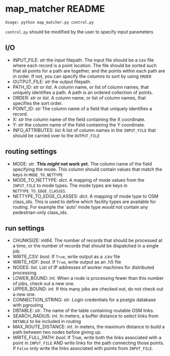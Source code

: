 # map_matcher README
`Usage: python map_matcher.py control.py`

`control.py` should be modified by the user to specify input parameters

## I/O
- INPUT_FILE: _str_ the input filepath.  The input file should be a csv file where each record is a point location.  The file should be sorted such that all points for a path are together, and the points within each path are in order.  If not, you can specify the columns to sort by using `ORDER`
- OUTPUT_FILE: _str_ the output filepath.
- PATH_ID: _str_ or _list_.  A column name, or list of column names, that uniquely identifies a path.  A path is an ordered collection of points.
- ORDER: _str_ or _list_.  A column name, or list of column names, that specifies the sort order.  
- POINT_ID: _str_ The column name of a field that uniquely identifies a record.
- X: _str_ the column name of the field containing the X coordinate.
- Y: _str_ the column name of the field containing the Y coordinate. 
- INFO_ATTRIBUTES: _list_ A list of column names in the `INPUT_FILE` that should be carried over to the `OUTPUT_FILE`

## routing settings
- MODE: _str_.  **This _might_ not work yet.**  The column name of the field specifying the mode. This column should contain values that match the keys in `MODE_TO_NETTYPE`
- MODE_TO_NETTYPE: _dict_.  A mapping of mode values from the `INPUT_FILE` to mode types.  The mode types are keys in `NETTYPE_TO_EDGE_CLASSES`.
- NETTYPE_TO_EDGE_CLASSES: _dict_.  A mapping of mode type to OSM class_ids.  This is used to define which facility types are available for routing.  For example the 'auto' mode type would not contain any pedestrian-only class_ids.  


## run settings
- CHUNKSIZE: _int64_.  The number of records that should be processed at a time, or the number of records that should be dispatched in a single job.
- WRITE_CSV: _bool_.  If `True`, write output as a .csv file
- WRITE_HDF: _bool_.  If `True`, write output as an .h5 file
- NODES: _list_.  List of IP addresses of worker machines for distributed processing.
- LOWER_BOUND: _int_.  When a node is processing fewer than this number of jobs, check out a new one.
- UPPER_BOUND: _int_.  If this many jobs are checked out, do not check out a new one.  
- CONNECTION_STRING: _str_.  Login credentials for a postgis database with pgrouting
- DBTABLE: _str_.  The name of the table containing routable OSM links.  
- SEARCH_RADIUS: _int_.  In meters, a buffer distance to select links from `DBTABLE` to be included in routing
- MAX_ROUTE_DISTANCE: _int_.  In meters, the maximum distance to build a path between two nodes before giving up.  
- WRITE_FULL_PATH: _bool_.  If True, write both the links associated with a point in `INPUT_FILE` AND write links for the path connecting those points.  If `False` only write the links associated with points from `INPUT_FILE`. 
